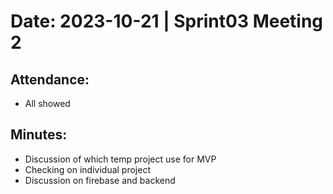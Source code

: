 # Date: 2023-10-21 | Sprint03 Meeting 2

## Attendance:

- All showed

## Minutes:

- Discussion of which temp project use for MVP
- Checking on individual project
- Discussion on firebase and backend  